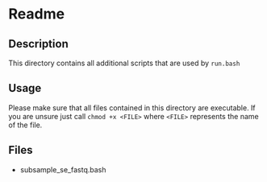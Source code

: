 # Readme

## Description

This directory contains all additional scripts that are used by `run.bash`

## Usage

Please make sure that all files contained in this directory are executable. If
you are unsure just call `chmod +x <FILE>` where `<FILE>` represents the name
of the file.

## Files

- subsample_se_fastq.bash